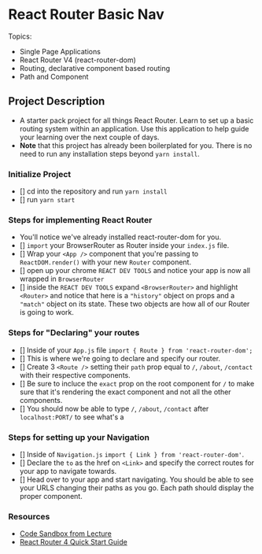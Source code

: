 # React Router Basic Nav

Topics:

* Single Page Applications
* React Router V4 (react-router-dom)
* Routing, declarative component based routing
* Path and Component

## Project Description

* A starter pack project for all things React Router. Learn to set up a basic routing system within an application. Use this application to help guide your learning over the next couple of days.
* **Note** that this project has already been boilerplated for you. There is no need to run any installation steps beyond `yarn install`.

### Initialize Project

* [] cd into the repository and run `yarn install`
* [] run `yarn start`

### Steps for implementing React Router

* You'll notice we've already installed react-router-dom for you.
* [] `import` your BrowserRouter as Router inside your `index.js` file.
* [] Wrap your `<App />` component that you're passing to `ReactDOM.render()` with your new `Router` component.
* [] open up your chrome `REACT DEV TOOLS` and notice your app is now all wrapped in `BrowserRouter`
* [] inside the `REACT DEV TOOLS` expand `<BrowserRouter>` and highlight `<Router>` and notice that here is a `"history"` object on props and a `"match"` object on its state. These two objects are how all of our Router is going to work. 

### Steps for "Declaring" your routes

* [] Inside of your `App.js` file `import { Route } from 'react-router-dom';`
* [] This is where we're going to declare and specify our router.
* [] Create 3 `<Route />` setting their `path` prop equal to `/`, `/about`, `/contact` with their respective components.
* [] Be sure to incluce the `exact` prop on the root component for `/` to make sure that it's rendering the exact component and not all the other components.
* [] You should now be able to type `/`, `/about`, `/contact` after `localhost:PORT/` to see what's a

### Steps for setting up your Navigation

* [] Inside of `Navigation.js` `import { Link } from 'react-router-dom'`.
* [] Declare the `to` as the href on `<Link>` and specify the correct routes for your app to navigate towards.
* [] Head over to your app and start navigating. You should be able to see your URLS changing their paths as you go. Each path should display the proper component. 

### Resources

* [Code Sandbox from Lecture](https://codesandbox.io/s/n58oqgwmP)
* [React Router 4 Quick Start Guide](https://reacttraining.com/react-router/web/guides/quick-start)

